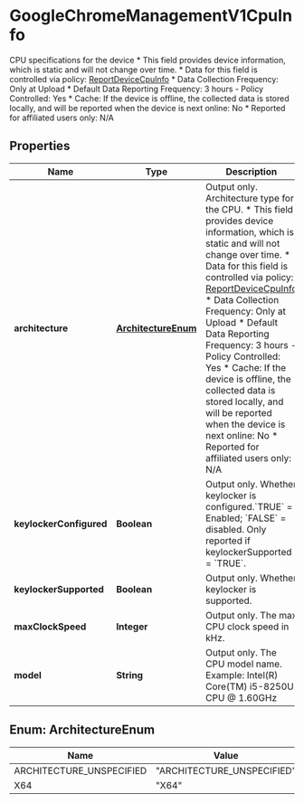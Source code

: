 

# GoogleChromeManagementV1CpuInfo

CPU specifications for the device * This field provides device information, which is static and will not change over time. * Data for this field is controlled via policy: [ReportDeviceCpuInfo](https://chromeenterprise.google/policies/#ReportDeviceCpuInfo) * Data Collection Frequency: Only at Upload * Default Data Reporting Frequency: 3 hours - Policy Controlled: Yes * Cache: If the device is offline, the collected data is stored locally, and will be reported when the device is next online: No * Reported for affiliated users only: N/A

## Properties

| Name | Type | Description | Notes |
|------------ | ------------- | ------------- | -------------|
|**architecture** | [**ArchitectureEnum**](#ArchitectureEnum) | Output only. Architecture type for the CPU. * This field provides device information, which is static and will not change over time. * Data for this field is controlled via policy: [ReportDeviceCpuInfo](https://chromeenterprise.google/policies/#ReportDeviceCpuInfo) * Data Collection Frequency: Only at Upload * Default Data Reporting Frequency: 3 hours - Policy Controlled: Yes * Cache: If the device is offline, the collected data is stored locally, and will be reported when the device is next online: No * Reported for affiliated users only: N/A |  [optional] [readonly] |
|**keylockerConfigured** | **Boolean** | Output only. Whether keylocker is configured.&#x60;TRUE&#x60; &#x3D; Enabled; &#x60;FALSE&#x60; &#x3D; disabled. Only reported if keylockerSupported &#x3D; &#x60;TRUE&#x60;. |  [optional] [readonly] |
|**keylockerSupported** | **Boolean** | Output only. Whether keylocker is supported. |  [optional] [readonly] |
|**maxClockSpeed** | **Integer** | Output only. The max CPU clock speed in kHz. |  [optional] [readonly] |
|**model** | **String** | Output only. The CPU model name. Example: Intel(R) Core(TM) i5-8250U CPU @ 1.60GHz |  [optional] [readonly] |



## Enum: ArchitectureEnum

| Name | Value |
|---- | -----|
| ARCHITECTURE_UNSPECIFIED | &quot;ARCHITECTURE_UNSPECIFIED&quot; |
| X64 | &quot;X64&quot; |



